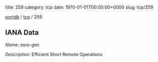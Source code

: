 title: 259
category: tcp
date: 1970-01-01T00:00:00+0000
slug: tcp/259

[portdb](/) / [tcp](/category/tcp.html) / 259


## IANA Data

_Name:_ esro-gen

_Description:_ Efficient Short Remote Operations

